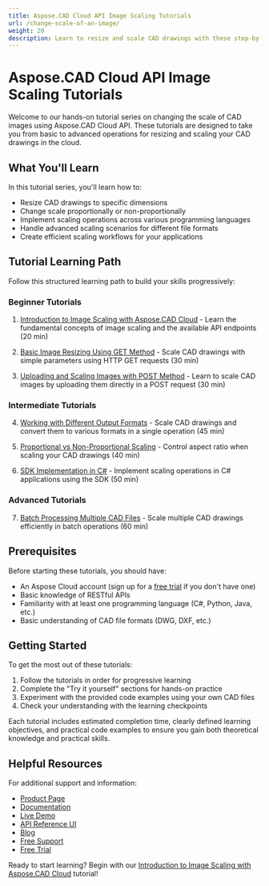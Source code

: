 ```yaml
---
title: Aspose.CAD Cloud API Image Scaling Tutorials
url: /change-scale-of-an-image/
weight: 20
description: Learn to resize and scale CAD drawings with these step-by-step tutorials using Aspose.CAD Cloud API
---
```


# Aspose.CAD Cloud API Image Scaling Tutorials

Welcome to our hands-on tutorial series on changing the scale of CAD images using Aspose.CAD Cloud API. These tutorials are designed to take you from basic to advanced operations for resizing and scaling your CAD drawings in the cloud.

## What You'll Learn

In this tutorial series, you'll learn how to:

- Resize CAD drawings to specific dimensions
- Change scale proportionally or non-proportionally
- Implement scaling operations across various programming languages
- Handle advanced scaling scenarios for different file formats
- Create efficient scaling workflows for your applications

## Tutorial Learning Path

Follow this structured learning path to build your skills progressively:

### Beginner Tutorials

1. [Introduction to Image Scaling with Aspose.CAD Cloud](/change-scale-of-an-image/introduction/) - Learn the fundamental concepts of image scaling and the available API endpoints (20 min)

2. [Basic Image Resizing Using GET Method](/change-scale-of-an-image/basic-get-method/) - Scale CAD drawings with simple parameters using HTTP GET requests (30 min)

3. [Uploading and Scaling Images with POST Method](/change-scale-of-an-image/basic-post-method/) - Learn to scale CAD images by uploading them directly in a POST request (30 min)

### Intermediate Tutorials

4. [Working with Different Output Formats](/change-scale-of-an-image/output-formats/) - Scale CAD drawings and convert them to various formats in a single operation (45 min)

5. [Proportional vs Non-Proportional Scaling](/change-scale-of-an-image/proportional-scaling/) - Control aspect ratio when scaling your CAD drawings (40 min)

6. [SDK Implementation in C#](/change-scale-of-an-image/sdk-csharp/) - Implement scaling operations in C# applications using the SDK (50 min)

### Advanced Tutorials

7. [Batch Processing Multiple CAD Files](/change-scale-of-an-image/batch-processing/) - Scale multiple CAD drawings efficiently in batch operations (60 min)

## Prerequisites

Before starting these tutorials, you should have:

- An Aspose Cloud account (sign up for a [free trial](https://dashboard.aspose.cloud/#/apps) if you don't have one)
- Basic knowledge of RESTful APIs
- Familiarity with at least one programming language (C#, Python, Java, etc.)
- Basic understanding of CAD file formats (DWG, DXF, etc.)

## Getting Started

To get the most out of these tutorials:

1. Follow the tutorials in order for progressive learning
2. Complete the "Try it yourself" sections for hands-on practice
3. Experiment with the provided code examples using your own CAD files
4. Check your understanding with the learning checkpoints

Each tutorial includes estimated completion time, clearly defined learning objectives, and practical code examples to ensure you gain both theoretical knowledge and practical skills.

## Helpful Resources

For additional support and information:

- [Product Page](https://products.aspose.cloud/cad/)
- [Documentation](https://docs.aspose.cloud/cad/)
- [Live Demo](https://products.aspose.app/cad/family)
- [API Reference UI](https://reference.aspose.cloud/cad/)
- [Blog](https://blog.aspose.cloud/category/cad/)
- [Free Support](https://forum.aspose.cloud/c/cad/28/)
- [Free Trial](https://dashboard.aspose.cloud/#/apps)

Ready to start learning? Begin with our [Introduction to Image Scaling with Aspose.CAD Cloud](/change-scale-of-an-image/introduction/) tutorial!
